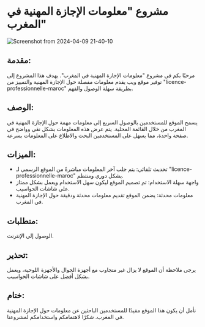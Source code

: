 <!DOCTYPE html>
<html lang="ar">
<head>
    <meta charset="UTF-8">
    <meta name="viewport" content="width=device-width, initial-scale=1.0">
</head>
<body>

<h1>مشروع "معلومات الإجازة المهنية في المغرب"</h1>

<div class="centered-image">

![Screenshot from 2024-04-09 21-40-10](https://github.com/AdamKourchi/MoroccoLP/assets/119822336/ca83df5a-455d-43ff-a4f7-41bdf6f57958)

  
</div>


<h2>مقدمة:</h2>
<p>مرحبًا بكم في مشروع "معلومات الإجازة المهنية في المغرب". يهدف هذا المشروع إلى توفير موقع ويب يقدم معلومات مفصلة حول الإجازة المهنية والتمييز من "licence-professionnelle-maroc" بطريقة سهلة الوصول والفهم.</p>

<h2>الوصف:</h2>
<p>يسمح الموقع للمستخدمين بالوصول السريع إلى معلومات مهمة حول الإجازة المهنية في المغرب من خلال القائمة المحلية. يتم عرض هذه المعلومات بشكل نقي وواضح في صفحة واحدة، مما يسهل على المستخدمين البحث والاطلاع على المعلومات بسرعة.</p>

<h2>الميزات:</h2>
<ul>
    <li>تحديث تلقائي: يتم جلب آخر المعلومات مباشرةً من الموقع الرسمي لـ "licence-professionnelle-maroc" بشكل دوري ومنتظم.</li>
    <li>واجهة سهلة الاستخدام: تم تصميم الموقع ليكون سهل الاستخدام ويعمل بشكل ممتاز على شاشات الحواسيب.</li>
    <li>معلومات محدثة: يضمن الموقع تقديم معلومات محدثة ودقيقة حول الإجازة المهنية في المغرب.</li>
</ul>

<h2>متطلبات:</h2>
<p>الوصول إلى الإنترنت.</p>

<h2>تحذير:</h2>
<p>يرجى ملاحظة أن الموقع لا يزال غير متجاوب مع أجهزة الجوال والأجهزة اللوحية، ويعمل بشكل أفضل على شاشات الحواسيب.</p>

<h2>ختام:</h2>
<p>نأمل أن يكون هذا الموقع مفيدًا للمستخدمين الباحثين عن معلومات حول الإجازة المهنية في المغرب. شكرًا لاهتمامكم واستخدامكم لمشروعنا.</p>

</body>
</html>
